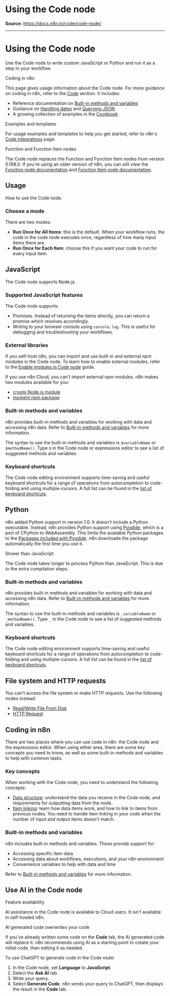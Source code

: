 # Using the Code node

**Source:** https://docs.n8n.io/code/code-node/

---

# Using the Code node

Use the Code node to write custom JavaScript or Python and run it as a step in your workflow.

Coding in n8n

This page gives usage information about the Code node. For more guidance on coding in n8n, refer to the [Code](../) section. It includes:

- Reference documentation on [Built-in methods and variables](../builtin/overview/)
- Guidance on [Handling dates](../cookbook/luxon/) and [Querying JSON](../cookbook/jmespath/)
- A growing collection of examples in the [Cookbook](../cookbook/code-node/)

Examples and templates

For usage examples and templates to help you get started, refer to n8n's [Code integrations](https://n8n.io/integrations/code/) page.

Function and Function Item nodes

The Code node replaces the Function and Function Item nodes from version 0.198.0. If you're using an older version of n8n, you can still view the [Function node documentation](https://github.com/n8n-io/n8n-docs/blob/67935ad2528e2e30d7984ea917e4af2910a096ec/docs/integrations/builtin/core-nodes/n8n-nodes-base.function.md) and [Function Item node documentation](https://github.com/n8n-io/n8n-docs/blob/67935ad2528e2e30d7984ea917e4af2910a096ec/docs/integrations/builtin/core-nodes/n8n-nodes-base.functionItem.md).

## Usage

How to use the Code node.

### Choose a mode

There are two modes:

- **Run Once for All Items**: this is the default. When your workflow runs, the code in the code node executes once, regardless of how many input items there are.
- **Run Once for Each Item**: choose this if you want your code to run for every input item.

## JavaScript

The Code node supports Node.js.

### Supported JavaScript features

The Code node supports:

- Promises. Instead of returning the items directly, you can return a promise which resolves accordingly.
- Writing to your browser console using `console.log`. This is useful for debugging and troubleshooting your workflows.

### External libraries

If you self-host n8n, you can import and use built-in and external npm modules in the Code node. To learn how to enable external modules, refer to the [Enable modules in Code node](../../hosting/configuration/configuration-examples/modules-in-code-node/) guide.

If you use n8n Cloud, you can't import external npm modules. n8n makes two modules available for you:

- [crypto Node.js module](https://nodejs.org/docs/latest-v18.x/api/crypto.html)
- [moment npm package](https://www.npmjs.com/package/moment)

### Built-in methods and variables

n8n provides built-in methods and variables for working with data and accessing n8n data. Refer to [Built-in methods and variables](../builtin/overview/) for more information.

The syntax to use the built-in methods and variables is `$variableName` or `$methodName()`. Type `$` in the Code node or expressions editor to see a list of suggested methods and variables.

### Keyboard shortcuts

The Code node editing environment supports time-saving and useful keyboard shortcuts for a range of operations from autocompletion to code-folding and using multiple-cursors. A full list can be found in the [list of keyboard shortcuts](../../integrations/builtin/core-nodes/n8n-nodes-base.code/keyboard-shortcuts/).

## Python

n8n added Python support in version 1.0. It doesn't include a Python executable. Instead, n8n provides Python support using [Pyodide](https://pyodide.org/en/stable/), which is a port of CPython to WebAssembly. This limits the available Python packages to the [Packages included with Pyodide](https://pyodide.org/en/stable/usage/packages-in-pyodide.html#packages-in-pyodide). n8n downloads the package automatically the first time you use it.

Slower than JavaScript

The Code node takes longer to process Python than JavaScript. This is due to the extra compilation steps.

### Built-in methods and variables

n8n provides built-in methods and variables for working with data and accessing n8n data. Refer to [Built-in methods and variables](../builtin/overview/) for more information.

The syntax to use the built-in methods and variables is `_variableName` or `_methodName()`. Type `_` in the Code node to see a list of suggested methods and variables.

### Keyboard shortcuts

The Code node editing environment supports time-saving and useful keyboard shortcuts for a range of operations from autocompletion to code-folding and using multiple-cursors. A full list can be found in the [list of keyboard shortcuts](../../integrations/builtin/core-nodes/n8n-nodes-base.code/keyboard-shortcuts/).

## File system and HTTP requests

You can't access the file system or make HTTP requests. Use the following nodes instead:

- [Read/Write File From Disk](../../integrations/builtin/core-nodes/n8n-nodes-base.readwritefile/)
- [HTTP Request](../../integrations/builtin/core-nodes/n8n-nodes-base.httprequest/)

## Coding in n8n

There are two places where you can use code in n8n: the Code node and the expressions editor. When using either area, there are some key concepts you need to know, as well as some built-in methods and variables to help with common tasks.

### Key concepts

When working with the Code node, you need to understand the following concepts:

- [Data structure](../../data/data-structure/): understand the data you receive in the Code node, and requirements for outputting data from the node.
- [Item linking](../../data/data-mapping/data-item-linking/): learn how data items work, and how to link to items from previous nodes. You need to handle item linking in your code when the number of input and output items doesn't match.

### Built-in methods and variables

n8n includes built-in methods and variables. These provide support for:

- Accessing specific item data
- Accessing data about workflows, executions, and your n8n environment
- Convenience variables to help with data and time

Refer to [Built-in methods and variables](../builtin/overview/) for more information.

## Use AI in the Code node

Feature availability

AI assistance in the Code node is available to Cloud users. It isn't available in self-hosted n8n.

AI generated code overwrites your code

If you've already written some code on the **Code** tab, the AI generated code will replace it. n8n recommends using AI as a starting point to create your initial code, then editing it as needed.

To use ChatGPT to generate code in the Code node:

1. In the Code node, set **Language** to **JavaScript**.
2. Select the **Ask AI** tab.
3. Write your query.
4. Select **Generate Code**. n8n sends your query to ChatGPT, then displays the result in the **Code** tab.
